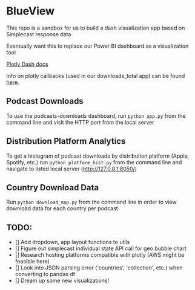 # BlueView
This repo is a sandbox for us to build a dash visualization app based on Simplecast response data

Eventually want this to replace our Power BI dashboard as a visualization tool

[Plotly Dash docs](https://dash.plotly.com)

Info on plotly callbacks (used in our downloads_total app) can be found [here](https://dash.plotly.com/basic-callbacks).

## Podcast Downloads
To use the podcasts-downloads dashboard, run `python app.py` from the command line and visit the HTTP port from the local server

## Distribution Platform Analytics
To get a histogram of podcast downloads by distribution  platform (Apple, Spotify, etc.) run `python platform_hist.py` from the command line and navigate to listed local server (http://127.0.0.1:8050/)

## Country Download Data
Run `python download_map.py` from the command line in order to view download data for each country per podcast


## **TODO:**

- [] Add dropdown, app layout functions to utils
- [] Figure out simplecast individual state API call for geo bubble chart
- [] Research hosting platforms compatible with plotly (AWS might be feasible here)
- [] Look into JSON parsing error ('countries', 'collection', etc.) when converting to pandas df
- [] Dream up some new visualizations!




